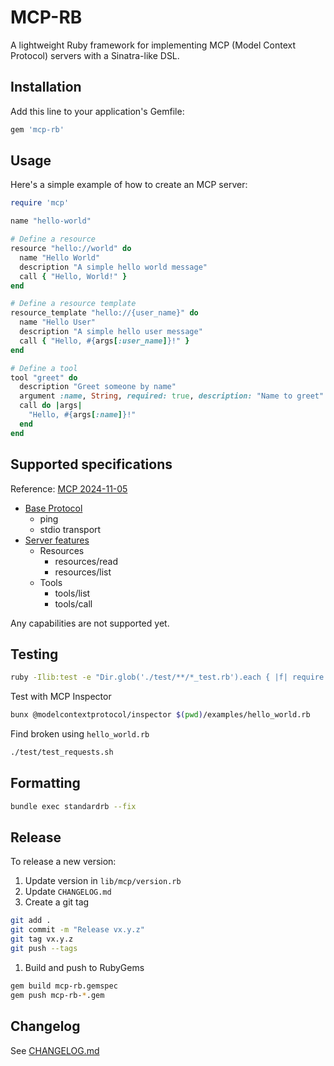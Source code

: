 # MCP-RB

A lightweight Ruby framework for implementing MCP (Model Context Protocol) servers with a Sinatra-like DSL.

## Installation

Add this line to your application's Gemfile:

```ruby
gem 'mcp-rb'
```

## Usage

Here's a simple example of how to create an MCP server:

```ruby
require 'mcp'

name "hello-world"

# Define a resource
resource "hello://world" do
  name "Hello World"
  description "A simple hello world message"
  call { "Hello, World!" }
end

# Define a resource template
resource_template "hello://{user_name}" do
  name "Hello User"
  description "A simple hello user message"
  call { "Hello, #{args[:user_name]}!" }
end

# Define a tool
tool "greet" do
  description "Greet someone by name"
  argument :name, String, required: true, description: "Name to greet"
  call do |args|
    "Hello, #{args[:name]}!"
  end
end
```

## Supported specifications

Reference: [MCP 2024-11-05](https://spec.modelcontextprotocol.io/specification/2024-11-05/)

- [Base Protocol](https://spec.modelcontextprotocol.io/specification/2024-11-05/basic/)
  - ping
  - stdio transport
- [Server features](https://spec.modelcontextprotocol.io/specification/2024-11-05/server/)
  - Resources
    - resources/read
    - resources/list
  - Tools
    - tools/list
    - tools/call

Any capabilities are not supported yet.

## Testing

```bash
ruby -Ilib:test -e "Dir.glob('./test/**/*_test.rb').each { |f| require f }"
```

Test with MCP Inspector

```bash
bunx @modelcontextprotocol/inspector $(pwd)/examples/hello_world.rb
```

Find broken using `hello_world.rb`

```bash
./test/test_requests.sh
```

## Formatting

```bash
bundle exec standardrb --fix
```

## Release

To release a new version:

1. Update version in `lib/mcp/version.rb`
2. Update `CHANGELOG.md`
3. Create a git tag

```bash
git add .
git commit -m "Release vx.y.z"
git tag vx.y.z
git push --tags
```

1. Build and push to RubyGems

```bash
gem build mcp-rb.gemspec
gem push mcp-rb-*.gem
```

## Changelog

See [CHANGELOG.md](CHANGELOG.md)

